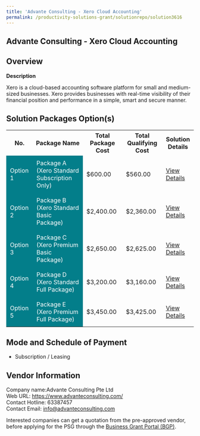 ```yaml
---
title: 'Advante Consulting - Xero Cloud Accounting'
permalink: /productivity-solutions-grant/solutionrepo/solution3616
---
```


## Advante Consulting - Xero Cloud Accounting

## Overview

**Description**

Xero is a cloud-based accounting software platform for small and medium-sized businesses. Xero provides businesses with real-time visibility of their financial position and performance in a simple, smart and secure manner.

## Solution Packages Option(s)

<table>
<tr>
<th><b>No.</b></th>
<th><b>Package Name</b></th>
<th><b>Total Package Cost</b></th>
<th><b>Total Qualifying Cost</b></th>
<th><b>Solution Details</b></th>
</tr>
<tr>
<td style='padding: 10px; background-color: #037E8A; color: #FFFFFF;'>Option 1</td>
<td style='padding: 10px; background-color: #037E8A; color: #FFFFFF;'>Package A (Xero Standard Subscription Only)</td>
<td style='padding: 10px;'>$600.00</td>
<td style='padding: 10px;'>$560.00</td>
<td style='padding: 10px;'><a href='/images/psg/Advante_Desensitised_Annex_3_Part_1.pdf' target='_blank'>View Details</a></td>
</tr>
<tr>
<td style='padding: 10px; background-color: #037E8A; color: #FFFFFF;'>Option 2</td>
<td style='padding: 10px; background-color: #037E8A; color: #FFFFFF;'>Package B (Xero Standard Basic Package)</td>
<td style='padding: 10px;'>$2,400.00</td>
<td style='padding: 10px;'>$2,360.00</td>
<td style='padding: 10px;'><a href='/images/psg/Advante_Desensitised_Annex_3_Part_2.pdf' target='_blank'>View Details</a></td>
</tr>
<tr>
<td style='padding: 10px; background-color: #037E8A; color: #FFFFFF;'>Option 3</td>
<td style='padding: 10px; background-color: #037E8A; color: #FFFFFF;'>Package C (Xero Premium Basic Package)</td>
<td style='padding: 10px;'>$2,650.00</td>
<td style='padding: 10px;'>$2,625.00</td>
<td style='padding: 10px;'><a href='/images/psg/Advante_Desensitised_Annex_3_Part_3.pdf' target='_blank'>View Details</a></td>
</tr>
<tr>
<td style='padding: 10px; background-color: #037E8A; color: #FFFFFF;'>Option 4</td>
<td style='padding: 10px; background-color: #037E8A; color: #FFFFFF;'>Package D (Xero Standard Full Package)</td>
<td style='padding: 10px;'>$3,200.00</td>
<td style='padding: 10px;'>$3,160.00</td>
<td style='padding: 10px;'><a href='/images/psg/Advante_Desensitised_Annex_3_Part_4.pdf' target='_blank'>View Details</a></td>
</tr>
<tr>
<td style='padding: 10px; background-color: #037E8A; color: #FFFFFF;'>Option 5</td>
<td style='padding: 10px; background-color: #037E8A; color: #FFFFFF;'>Package E (Xero Premium Full Package)</td>
<td style='padding: 10px;'>$3,450.00</td>
<td style='padding: 10px;'>$3,425.00</td>
<td style='padding: 10px;'><a href='/images/psg/Advante_Desensitised_Annex_3_Part_5.pdf' target='_blank'>View Details</a></td>
</tr>
</table>

## Mode and Schedule of Payment

 - Subscription / Leasing

## Vendor Information

 Company name:Advante Consulting Pte Ltd<br>Web URL: https://www.advanteconsulting.com/ <br>Contact Hotline: 63387457 <br>Contact Email: info@advanteconsulting.com 

Interested companies can get a quotation from the pre-approved vendor, before applying for the PSG through the <a href='https://www.businessgrants.gov.sg/' target='_blank' rel='noopener'>Business Grant Portal (BGP)</a>.

<script src="/jquery/resize-tables.js"></script>
